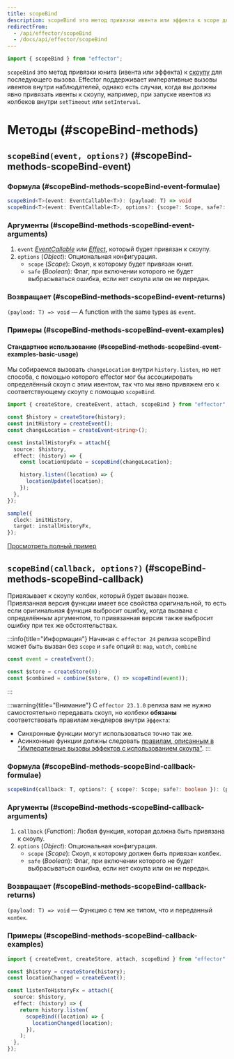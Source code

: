 ```yaml
---
title: scopeBind
description: scopeBind это метод привязки ивента или эффекта к scope для последующего вызова
redirectFrom:
  - /api/effector/scopeBind
  - /docs/api/effector/scopeBind
---
```


```ts
import { scopeBind } from "effector";
```

`scopeBind` это метод привязки юнита (ивента или эффекта) к [скоупу](/en/api/effector/Scope) для последующего вызова. Effector поддерживает императивные вызовы ивентов внутри наблюдателей, однако есть случаи, когда вы должны явно привязать ивенты к скоупу, например, при запуске ивентов из колбеков внутри `setTimeout` или `setInterval`.

# Методы (#scopeBind-methods)

## `scopeBind(event, options?)` (#scopeBind-methods-scopeBind-event)

### Формула (#scopeBind-methods-scopeBind-event-formulae)

```ts
scopeBind<T>(event: EventCallable<T>): (payload: T) => void
scopeBind<T>(event: EventCallable<T>, options?: {scope?: Scope, safe?: boolean}): (payload: T) => void
```

### Аргументы (#scopeBind-methods-scopeBind-event-arguments)

1. `event` [_EventCallable_](/en/api/effector/Event) или [_Effect_](/en/api/effector/Effect), который будет привязан к скоупу.
2. `options` (_Object_): Опциональная конфигурация.
   - `scope` (_Scope_): Скоуп, к которому будет привязан юнит.
   - `safe` (_Boolean_): Флаг, при включении которого не будет выбрасываться ошибка, если нет скоупа или он не передан.

### Возвращает (#scopeBind-methods-scopeBind-event-returns)

`(payload: T) => void` — A function with the same types as `event`.

### Примеры (#scopeBind-methods-scopeBind-event-examples)

#### Стандартное использование (#scopeBind-methods-scopeBind-event-examples-basic-usage)

Мы собираемся вызовать `changeLocation` внутри `history.listen`, но нет способа, с помощью которого effector мог бы ассоциировать определённый скоуп с этим ивентом, так что мы явно привяжем его к соответствующему скоупу с помощью `scopeBind`.

```ts
import { createStore, createEvent, attach, scopeBind } from "effector";

const $history = createStore(history);
const initHistory = createEvent();
const changeLocation = createEvent<string>();

const installHistoryFx = attach({
  source: $history,
  effect: (history) => {
    const locationUpdate = scopeBind(changeLocation);

    history.listen((location) => {
      locationUpdate(location);
    });
  },
});

sample({
  clock: initHistory,
  target: installHistoryFx,
});
```

[Просмотреть полный пример](https://share.effector.dev/xtP8Zk8J)

## `scopeBind(callback, options?)` (#scopeBind-methods-scopeBind-callback)

Привязывает к скоупу колбек, который будет вызван позже. Привязанная версия функции имеет все свойства оригинальной, то есть если оригинальная функция выбросит ошибку, когда вызвана с определённым аргументом, то привязанная версия также выбросит ошибку при тех же обстоятельствах.

:::info{title="Информация"}
Начиная с `effector 24` релиза scopeBind может быть вызван без `scope` и `safe` опций в: `map`, `watch`, `combine`

```ts
const event = createEvent();

const $store = createStore(0);
const $combined = combine($store, () => scopeBind(event));
```

:::

:::warning{title="Внимание"}
С `effector 23.1.0` релиза вам не нужно самостоятельно передавать скоуп, но колбеки **обязаны** соответствовать правилам хендлеров внутри `Эффекта`:

- Синхронные функции могут использоваться точно так же.
- Асинхонные функции должны следовать [правилам, описанным в "Императивные вызовы эффектов с использованием скоупа"](/ru/api/effector/scope/).
  :::

### Формула (#scopeBind-methods-scopeBind-callback-formulae)

```ts
scopeBind(callback: T, options?: { scope?: Scope; safe?: boolean }): (payload: T) => void;
```

### Аргументы (#scopeBind-methods-scopeBind-callback-arguments)

1. `callback` (_Function_): Любая функция, которая должна быть привязана к скоупу.
2. `options` (_Object_): Опциональная конфигурация.
   - `scope` (_Scope_): Скоуп, к которому должен быть привязан колбек.
   - `safe` (_Boolean_): Флаг, при включении которого не будет выбрасываться ошибка, если нет скоупа или он не передан.

### Возвращает (#scopeBind-methods-scopeBind-callback-returns)

`(payload: T) => void` — Функцию с тем же типом, что и переданный `колбек`.

### Примеры (#scopeBind-methods-scopeBind-callback-examples)

```ts
import { createEvent, createStore, attach, scopeBind } from "effector";

const $history = createStore(history);
const locationChanged = createEvent();

const listenToHistoryFx = attach({
  source: $history,
  effect: (history) => {
    return history.listen(
      scopeBind((location) => {
        locationChanged(location);
      }),
    );
  },
});
```
